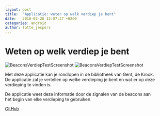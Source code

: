 ```yaml
---
layout: post
title:  "Applicatie: weten op welk verdiep je bent"
date:   2018-02-28 12:07:27 +0200
categories: android
author: lotte_jespers
---
```

# Weten op welk verdiep je bent

![BeaconsVerdiepTestScreenshot](https://i.imgur.com/8WlYkQLm.png)  ![BeaconsVerdiepTestScreenshot](https://i.imgur.com/tmXwNsEm.png)

Met deze applicatie kan je rondlopen in de bibliotheek van Gent, de Krook. De applicatie zal je vertellen op welke verdieping je bent en wat er op deze verdieping te vinden is.

De applicatie weet deze informatie door de signalen van de beacons aan het begin van elke verdieping te gebruiken.

<a target="_blank" href="https://github.com/lab9k/Beacons/tree/master/Android/BeaconsVerdiepTest">GitHub</a>